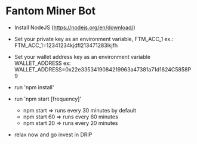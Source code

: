# Fantom Miner Bot

- Install NodeJS (https://nodejs.org/en/download/)

- Set your private key as an environment variable, FTM_ACC_1
ex.: FTM_ACC_1=12341234kjdfl213471283lkjfh

- Set your wallet address key as an environment variable WALLET_ADDRESS
ex: WALLET_ADDRESS=0x22e3353419084219963a47381a71d1824C5858P9

- run 'npm install'

- run 'npm start [frequency]'
    - npm start => runs every 30 minutes by default
    - npm start 60 => runs every 60 minutes
    - npm start 20 => runs every 20 minutes 

- relax now and go invest in DRIP

